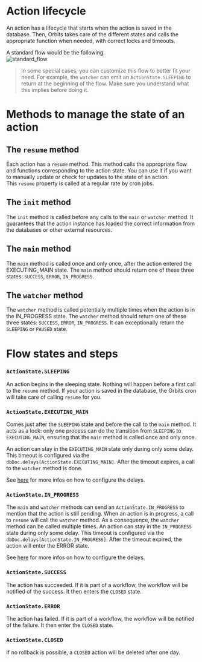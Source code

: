 # Action lifecycle

An action has a lifecycle that starts when the action is saved in the database. Then, Orbits takes care of the different states and calls the appropriate function when needed, with correct locks and timeouts.

A standard flow would be the following.  
![standard_flow](./assets/diagramme.png)

>In some special cases, you can customize this flow to better fit your need. For example, the `watcher` can emit an `ActionState.SLEEPING` to return at the beginning of the flow. Make sure you understand what this implies before doing it. 

# Methods to manage the state of an action

## The `resume` method

Each action has a `resume` method. This method calls the appropriate flow and functions corresponding to the action state. You can use it if you want to manually update or check for updates to the state of an action.  
This `resume` property is called at a regular rate by cron jobs.

## The `init` method

The `init` method is called before any calls to the `main` or `watcher` method. It guarantees that the action instance has loaded the correct information from the databases or other external resources.

## The `main` method

The `main` method is called once and only once, after the action entered the EXECUTING_MAIN state.
The `main` method should return one of these three states: `SUCCESS`, `ERROR`, `IN_PROGRESS`.

## The `watcher` method

The `watcher` method is called potentially multiple times when the action is in the IN_PROGRESS state.
The `watcher` method should return one of these three states: `SUCCESS`, `ERROR`, `IN_PROGRESS`.
It can exceptionally return the `SLEEPING` or `PAUSED` state.

# Flow states and steps

### `ActionState.SLEEPING`

An action begins in the sleeping state. Nothing will happen before a first call to the `resume` method. If your action is saved in the database, the Orbits cron will take care of calling `resume` for you.

### `ActionState.EXECUTING_MAIN`

Comes just after the `SLEEPING` state and before the call to the `main` method. It acts as a lock: only one process can do the transition from `SLEEPING` to `EXECUTING_MAIN`, ensuring that the `main` method is called once and only once.

An action can stay in the `EXECUTING_MAIN` state only during only some delay. This timeout is configured via the `dbDoc.delays[ActionState.EXECUTING_MAIN]`. After the timeout expires, a call to the `watcher` method is done.

See [here](./action.md#delays) for more infos on how to configure the delays.

### `ActionState.IN_PROGRESS`

The `main` and `watcher` methods can send an `ActionState.IN_PROGRESS` to mention that the action is still pending. When an action is in progress, a call to `resume` will call the `watcher` method. As a consequence, the `watcher` method can be called multiple times.
An action can stay in the `IN_PROGRESS` state during only some delay. This timeout is configured via the `dbDoc.delays[ActionState.IN_PROGRESS]`. After the timeout expired, the action will enter the ERROR state.

See [here](./action.md#delays) for more infos on how to configure the delays.

### `ActionState.SUCCESS`

The action has succeeded. If it is part of a workflow, the workflow will be notified of the success. It then enters the `CLOSED` state.

### `ActionState.ERROR`

The action has failed. If it is part of a workflow, the workflow will be notified of the failure. It then enter the `CLOSED` state.

### `ActionState.CLOSED`

If no rollback is possible, a `CLOSED` action will be deleted after one day.
